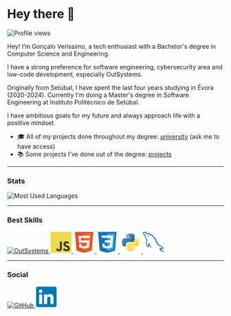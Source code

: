 # Hey there 👋

![Profile views](https://komarev.com/ghpvc/?username=goncalofverissimo&color=bb0000)

Hey! I’m Gonçalo Veríssimo, a tech enthusiast with a Bachelor's degree in Computer Science and Engineering.

I have a strong preference for software engineering, cybersecurity area and low-code development, especially OutSystems.

Originally from Setúbal, I have spent the last four years studying in Évora (2020-2024).
Currently I'm doing a Master's degree in Software Engineering at Instituto Politécnico de Setúbal.

I have ambitious goals for my future and always approach life with a positive mindset.

- 🎓 All of my projects done throughout my degree: [university](https://github.com/goncalofverissimo/university) (ask me to have access)
- 📚 Some projects I've done out of the degree: [projects](https://github.com/goncalofverissimo/projects)


---


### Stats

![Most Used Languages](https://github-readme-stats.vercel.app/api/top-langs/?username=goncalofverissimo&layout=compact&theme=omni)


---


### Best Skills

<a href="https://www.outsystems.com" target="_blank">
  <img src="https://www.outsystems.com/-/media/images/homepage/2024/hero/ring-hero.svg?updated=20240325192448"  
  alt="OutSystems" width="50">
</a>


<a href="https://developer.mozilla.org/en-US/docs/Web/JavaScript" target="_blank">
  <img src="https://raw.githubusercontent.com/devicons/devicon/master/icons/javascript/javascript-original.svg" alt="JavaScript"   
 width="50">
</a>


<a href="https://www.w3schools.com/html/" target="_blank">
  <img src="https://raw.githubusercontent.com/devicons/devicon/master/icons/html5/html5-original.svg"   
 alt="HTML5" width="50">
</a>


<a href="https://www.w3schools.com/css/" target="_blank">
  <img src="https://raw.githubusercontent.com/devicons/devicon/master/icons/css3/css3-original.svg"   
 alt="CSS3" width="50">
</a>

<a href="https://www.python.org" target="_blank">
  <img src="https://raw.githubusercontent.com/devicons/devicon/master/icons/python/python-original.svg" alt="Python" width="50">
</a>

<a href="https://www.w3schools.com/sql/" target="_blank">
  <img src="https://raw.githubusercontent.com/devicons/devicon/master/icons/mysql/mysql-original.svg" alt="SQL" width="50">
</a>


---


### Social

<a href="https://github.com/goncalofverissimo" target="_blank">
  <img src="https://img.icons8.com/material-outlined/50/ffffff/github.png"  
  alt="GitHub" width="50">
</a>

<a href="https://www.linkedin.com/in/goncaloverissimopt" target="_blank">
  <img src="https://raw.githubusercontent.com/devicons/devicon/master/icons/linkedin/linkedin-original.svg"    
 alt="LinkedIn" width="50">
</a>

